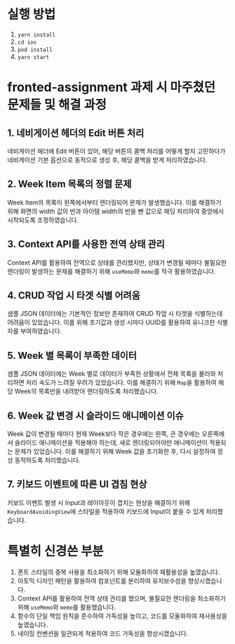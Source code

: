 # 실행 방법

1. `yarn install`
2. `cd ios`
3. `pod install`
4. `yarn start`

# fronted-assignment 과제 시 마주쳤던 문제들 및 해결 과정

## 1. 네비게이션 헤더의 Edit 버튼 처리

네비게이션 헤더에 Edit 버튼이 있어, 해당 버튼의 콜백 처리를 어떻게 할지 고민하다가 네비게이션 기본 옵션으로 동적으로 생성 후, 해당 콜백을 받게 처리하였습니다.

## 2. Week Item 목록의 정렬 문제

Week Item의 목록이 왼쪽에서부터 렌더링되어 문제가 발생했습니다. 이를 해결하기 위해 화면의 width 값의 반과 아이템 width의 반을 뺀 값으로 패딩 처리하여 중앙에서 시작되도록 조정하였습니다.

## 3. Context API를 사용한 전역 상태 관리

Context API를 활용하여 전역으로 상태를 관리했지만, 상태가 변경될 때마다 불필요한 렌더링이 발생하는 문제를 해결하기 위해 `useMemo`와 `memo`를 적극 활용하였습니다.

## 4. CRUD 작업 시 타겟 식별 어려움

샘플 JSON 데이터에는 기본적인 정보만 존재하여 CRUD 작업 시 타겟을 식별하는데 어려움이 있었습니다. 이를 위해 초기값과 생성 시마다 UUID를 활용하여 유니크한 식별자를 부여하였습니다.

## 5. Week 별 목록이 부족한 데이터

샘플 JSON 데이터에는 Week 별로 데이터가 부족한 상황에서 전체 목록을 불러와 처리하면 처리 속도가 느려질 우려가 있었습니다. 이를 해결하기 위해 `Map`을 활용하여 해당 Week의 목록만을 내려받아 렌더링하도록 처리했습니다.

## 6. Week 값 변경 시 슬라이드 애니메이션 이슈

Week 값이 변경될 때마다 현재 Week보다 작은 경우에는 왼쪽, 큰 경우에는 오른쪽에서 슬라이드 애니메이션을 적용해야 하는데, 새로 렌더링되어야만 애니메이션이 적용되는 문제가 있었습니다. 이를 해결하기 위해 Week 값을 초기화한 후, 다시 설정하여 정상 동작하도록 처리했습니다.

## 7. 키보드 이벤트에 따른 UI 겹침 현상

키보드 이벤트 발생 시 Input과 레이아웃이 겹치는 현상을 해결하기 위해 `KeyboardAvoidingView`에 스타일을 적용하여 키보드에 Input이 붙을 수 있게 처리했습니다.

# 특별히 신경쓴 부분

1. 폰트 스타일의 중복 사용을 최소화하기 위해 모듈화하여 재활용성을 높였습니다.
2. 아토믹 디자인 패턴을 활용하여 컴포넌트를 분리하여 유지보수성을 향상시켰습니다.
3. Context API를 활용하여 전역 상태 관리를 했으며, 불필요한 렌더링을 최소화하기 위해 `useMemo`와 `memo`를 활용했습니다.
4. 함수의 단일 책임 원칙을 준수하여 가독성을 높이고, 코드를 모듈화하여 재사용성을 높였습니다.
5. 네이밍 컨벤션을 일관되게 적용하여 코드 가독성을 향상시켰습니다.
